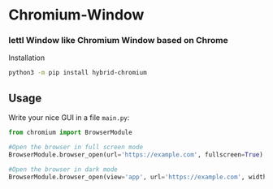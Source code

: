 # Chromium-Window
### lettl Window like Chromium Window based on Chrome

<p>Installation</p>

```bash
python3 -m pip install hybrid-chromium
```

## Usage

Write your nice GUI in a file `main.py`:

```python
from chromium import BrowserModule

#Open the browser in full screen mode
BrowserModule.browser_open(url='https://example.com', fullscreen=True)

#Open the browser in dark mode
BrowserModule.browser_open(view='app', url='https://example.com', width=800, height=600, darck_modo=True)


```



